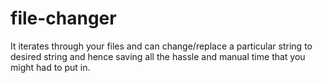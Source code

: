 # file-changer
It iterates through your files and can change/replace a particular string to desired string and hence saving all the hassle and manual time that you might had to put in.
